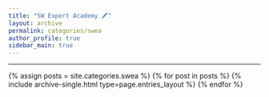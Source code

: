 ```yaml
---
title: "SW Expert Academy 🖍"
layout: archive
permalink: categories/swea
author_profile: true
sidebar_main: true
---
```


***

{% assign posts = site.categories.swea %}
{% for post in posts %} {% include archive-single.html type=page.entries_layout %} {% endfor %}
